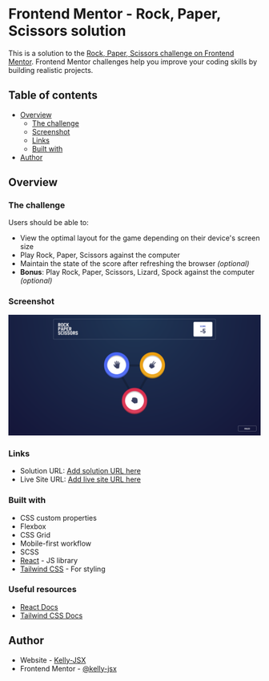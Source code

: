 # Frontend Mentor - Rock, Paper, Scissors solution

This is a solution to the [Rock, Paper, Scissors challenge on Frontend Mentor](https://www.frontendmentor.io/challenges/rock-paper-scissors-game-pTgwgvgH). Frontend Mentor challenges help you improve your coding skills by building realistic projects.

## Table of contents

- [Overview](#overview)
  - [The challenge](#the-challenge)
  - [Screenshot](#screenshot)
  - [Links](#links)
  - [Built with](#built-with)
- [Author](#author)

## Overview

### The challenge

Users should be able to:

- View the optimal layout for the game depending on their device's screen size
- Play Rock, Paper, Scissors against the computer
- Maintain the state of the score after refreshing the browser _(optional)_
- **Bonus**: Play Rock, Paper, Scissors, Lizard, Spock against the computer _(optional)_

### Screenshot

![](./screenshot.png)

### Links

- Solution URL: [Add solution URL here](https://your-solution-url.com)
- Live Site URL: [Add live site URL here](https://your-live-site-url.com)

### Built with

- CSS custom properties
- Flexbox
- CSS Grid
- Mobile-first workflow
- SCSS
- [React](https://reactjs.org/) - JS library
- [Tailwind CSS](https://tailwindcss.com/) - For styling

### Useful resources

- [React Docs](https://beta.reactjs.org/)
- [Tailwind CSS Docs](https://tailwindcss.com/docs/installation)

## Author

- Website - [Kelly-JSX](https://github.com/kelly-jsx)
- Frontend Mentor - [@kelly-jsx](https://www.frontendmentor.io/profile/kelly-jsx)
